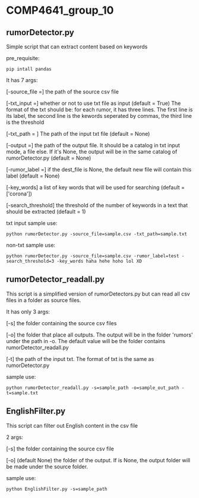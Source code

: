 # COMP4641_group_10
## rumorDetector.py

Simple script that can extract content based on keywords

pre_requisite:
```
pip intall pandas
```

It has 7 args:

  [-source_file =] the path of the source csv file
  
  [-txt_input =] whether or not to use txt file as input (default = True) The format of the txt should be: for each rumor, it has three lines. The first line is its label, the second line is the kewords seperated by commas, the third line is the threshold
  
  [-txt_path = ] The path of the input txt file (default = None)
  
  [-output =] the path of the output file. It should be a catalog in txt input mode, a file else. If it's None, the output will be in the same catalog of rumorDetector.py (default = None)
  
  [-rumor_label =] if the dest_file is None, the default new file will contain this label (default = None)
  
  [-key_words] a list of key words that will be used for searching (default = ['corona'])
  
  [-search_threshold] the threshold of the number of keywords in a text that should be extracted (default = 1)
  
txt input sample use:

  ```
  python rumorDetector.py -source_file=sample.csv -txt_path=sample.txt
  ```

non-txt sample use:
  ```
  python rumorDetector.py -source_file=sample.csv -rumor_label=test -search_threshold=3 -key_words haha hehe hoho lol XD 
  ``` 

## rumorDetector_readall.py

This script is a simplified version of rumorDetectors.py but can read all csv files in a folder as source files.

It has only 3 args:

[-s] the folder containing the source csv files

[-o] the folder that place all outputs. The output will be in the folder 'rumors' under the path in -o. The default value will be the folder contains rumorDetector_readall.py

[-t] the path of the input txt. The format of txt is the same as rumorDetector.py

sample use:
```
python rumorDetector_readall.py -s=sample_path -o=sample_out_path -t=sample.txt
```

## EnglishFilter.py

This script can filter out English content in the csv file

2 args:

[-s] the folder containing the source csv file

[-o] (default None) the folder of the output. If is None, the output folder will be made under the source folder.

sample use:
```
python EnglishFilter.py -s=sample_path
```

